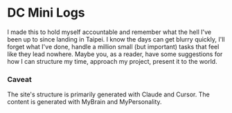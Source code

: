 # DC Mini Logs

I made this to hold myself accountable and remember what the hell I've been up to since landing in Taipei. I know the days can get blurry quickly, I'll forget what I've done, handle a million small (but important) tasks that feel like they lead nowhere. Maybe you, as a reader, have some suggestions for how I can structure my time, approach my project, present it to the world.

### Caveat
The site's structure is primarily generated with Claude and Cursor. The content is generated with MyBrain and MyPersonality.
